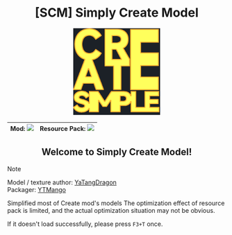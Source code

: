 <div align="center">

# \[SCM\] Simply Create Model

<img src="src/main/pack.png" width="200px">

| Mod: [![][modrinth-badge-mod]][modrinth-link-mod] | Resource Pack: [![][modrinth-badge-resource]][modrinth-link-resource] |
| --------------------------------------------- | ------------------------------------------------------------ |

## Welcome to Simply Create Model!

</div>

> [!NOTE]
> Model / texture author: [YaTangDragon](https://space.bilibili.com/454794521/)  
> Packager: [YTMango](https://github.com/EvanHsieh0415)

Simplified most of Create mod's models
The optimization effect of resource pack is limited, and the actual optimization situation may not be obvious.

If it doesn't load successfully, please press `F3+T` once.

[modrinth-badge-resource]: https://img.shields.io/modrinth/dt/yqmcXBDx?style=for-the-badge&logo=modrinth&labelColor=16181c&color=00ad5b
[modrinth-badge-mod]: https://img.shields.io/modrinth/dt/4cnrKlAs?style=for-the-badge&logo=modrinth&labelColor=16181c&color=00ad5b
[modrinth-link-resource]: https://modrinth.com/projects/yqmcXBDx
[modrinth-link-mod]: https://modrinth.com/projects/4cnrKlAs
